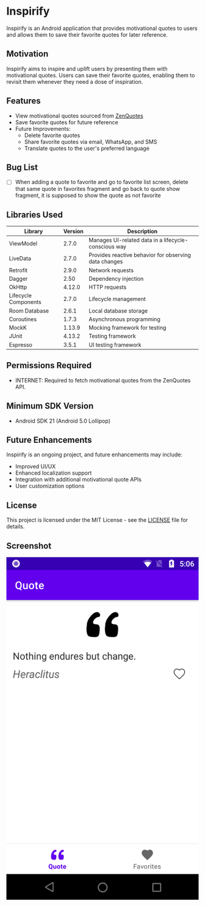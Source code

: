 # Inspirify

Inspirify is an Android application that provides motivational quotes to users and allows them to save their favorite quotes for later reference.

## Motivation
Inspirify aims to inspire and uplift users by presenting them with motivational quotes. Users can save their favorite quotes, enabling them to revisit them whenever they need a dose of inspiration.

## Features
- View motivational quotes sourced from [ZenQuotes](https://zenquotes.io/)
- Save favorite quotes for future reference
- Future Improvements:
    - Delete favorite quotes
    - Share favorite quotes via email, WhatsApp, and SMS
    - Translate quotes to the user's preferred language

## Bug List
- [ ] When adding a quote to favorite and go to favorite list screen, delete that same quote in favorites fragment and go back to quote show fragment, it is supposed to show the quote as not favorite

## Libraries Used

| Library              | Version | Description                                           |
|----------------------|---------|-------------------------------------------------------|
| ViewModel            | 2.7.0   | Manages UI-related data in a lifecycle-conscious way  |
| LiveData             | 2.7.0   | Provides reactive behavior for observing data changes |
| Retrofit             | 2.9.0   | Network requests                                      |
| Dagger               | 2.50    | Dependency injection                                  |
| OkHttp               | 4.12.0  | HTTP requests                                         |
| Lifecycle Components | 2.7.0   | Lifecycle management                                  |
| Room Database        | 2.6.1   | Local database storage                                |
| Coroutines           | 1.7.3   | Asynchronous programming                              |
| MockK                | 1.13.9  | Mocking framework for testing                         |
| JUnit                | 4.13.2  | Testing framework                                     |
| Espresso             | 3.5.1   | UI testing framework                                  |

## Permissions Required
- INTERNET: Required to fetch motivational quotes from the ZenQuotes API.

## Minimum SDK Version
- Android SDK 21 (Android 5.0 Lollipop)

## Future Enhancements
Inspirify is an ongoing project, and future enhancements may include:
- Improved UI/UX
- Enhanced localization support
- Integration with additional motivational quote APIs
- User customization options

## License
This project is licensed under the MIT License - see the [LICENSE](LICENSE) file for details.

## Screenshot
![Root Screen](rootscreen.png)

